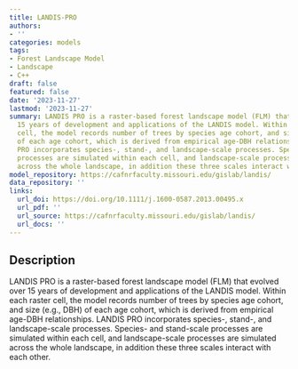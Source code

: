 ```yaml
---
title: LANDIS-PRO
authors:
- ''
categories: models
tags:
- Forest Landscape Model
- Landscape
- C++
draft: false
featured: false
date: '2023-11-27'
lastmod: '2023-11-27'
summary: LANDIS PRO is a raster-based forest landscape model (FLM) that evolved over
  15 years of development and applications of the LANDIS model. Within each raster
  cell, the model records number of trees by species age cohort, and size (e.g., DBH)
  of each age cohort, which is derived from empirical age-DBH relationships. LANDIS
  PRO incorporates species-, stand-, and landscape-scale processes. Species- and stand-scale
  processes are simulated within each cell, and landscape-scale processes are simulated
  across the whole landscape, in addition these three scales interact with each other.
model_repository: https://cafnrfaculty.missouri.edu/gislab/landis/
data_repository: ''
links:
  url_doi: https://doi.org/10.1111/j.1600-0587.2013.00495.x
  url_pdf: ''
  url_source: https://cafnrfaculty.missouri.edu/gislab/landis/
  url_docs: ''
---
```


## Description

LANDIS PRO is a raster-based forest landscape model (FLM) that evolved over 15 years of development and applications of the LANDIS model. Within each raster cell, the model records number of trees by species age cohort, and size (e.g., DBH) of each age cohort, which is derived from empirical age-DBH relationships. LANDIS PRO incorporates species-, stand-, and landscape-scale processes. Species- and stand-scale processes are simulated within each cell, and landscape-scale processes are simulated across the whole landscape, in addition these three scales interact with each other.

